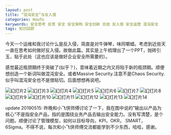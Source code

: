 ```yaml
---
layout: post
title: “混沌安全”与反入侵
categories: HowTo
kerywords: 安全思考 反思 安全 安全架构 安全创新 总结 反入侵 安全运营 混沌安全
tags: 知识回顾
---
```


今天一个运维和我讨论什么是反入侵，简直是对牛弹琴，味同嚼蜡。考虑到近些天一直在思考如何做好反入侵。故做此篇。其实是上午梳理出了一个PPT，抛砖引玉，贴于此处（这也应该是做好企业安全所需要的）。

感觉最近瓶颈期终于突破了(似乎？)，意味着近期之内又将陷于新的瓶颈期。顺便想创造一个新词叫做混沌安全。或者Massive Security.注意不是Chaos Security.似乎叫混沌安全也不是很贴切。后面想想再说吧。

![幻灯片2](https://user-images.githubusercontent.com/12653147/57699592-ac500300-768a-11e9-9d1b-c67cf9bbe352.PNG)
![幻灯片3](https://user-images.githubusercontent.com/12653147/57699594-ace89980-768a-11e9-9442-2f9e9b06edd7.PNG)
![幻灯片4](https://user-images.githubusercontent.com/12653147/57699595-ad813000-768a-11e9-9ca9-0e3b11a43b1a.PNG)
![幻灯片5](https://user-images.githubusercontent.com/12653147/57699598-ae19c680-768a-11e9-99e6-870f9acdbf60.PNG)
![幻灯片6](https://user-images.githubusercontent.com/12653147/57699599-aeb25d00-768a-11e9-9546-2d571218f97b.PNG)
![幻灯片7](https://user-images.githubusercontent.com/12653147/57699600-aeb25d00-768a-11e9-9d0c-ae9edb8a1ca3.PNG)
![幻灯片8](https://user-images.githubusercontent.com/12653147/57699601-af4af380-768a-11e9-9be5-1f4ea274b4be.PNG)
![幻灯片9](https://user-images.githubusercontent.com/12653147/57699602-af4af380-768a-11e9-965f-24369ab63610.PNG)
![幻灯片10](https://user-images.githubusercontent.com/12653147/57699603-afe38a00-768a-11e9-8846-fbba7f79725c.PNG)
![幻灯片11](https://user-images.githubusercontent.com/12653147/57699605-b07c2080-768a-11e9-8f73-5b58f24699d8.PNG)
![幻灯片12](https://user-images.githubusercontent.com/12653147/57699607-b07c2080-768a-11e9-8ac6-99da9039c772.PNG)
![幻灯片13](https://user-images.githubusercontent.com/12653147/57699610-b114b700-768a-11e9-8240-aa58c88711bf.PNG)
![幻灯片14](https://user-images.githubusercontent.com/12653147/57699612-b245e400-768a-11e9-8671-6fc8c6221563.PNG)

update 20190515:
昨晚和小飞侠师傅讨论了一下，我在图中说的”输出以产品为核心“不是指安全产品，指的是围绕业务产品去输出安全能力。没有写清楚，是个问题。顺便讨论了管理模型，如何以目标导向，KPI，OKR， SMART，6Sigma。不得不说，每次和小飞侠师傅交流都能学到不少东西，哈哈，感谢。
